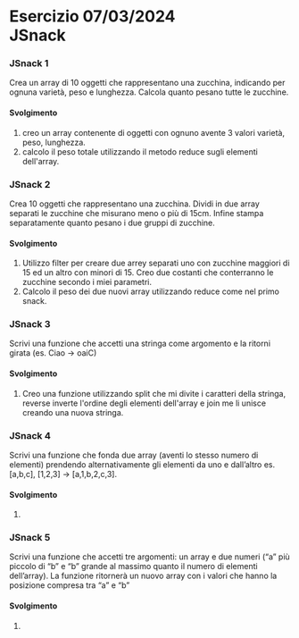 Esercizio 07/03/2024<br>
JSnack
===
### JSnack 1
Crea un array di 10 oggetti che rappresentano una zucchina, indicando per ognuna varietà, peso e lunghezza.
Calcola quanto pesano tutte le zucchine.<br>
#### Svolgimento
1. creo un array contenente di oggetti con ognuno avente 3 valori varietà, peso, lunghezza.
2. calcolo il peso totale utilizzando il metodo reduce sugli elementi dell'array.
### JSnack 2
Crea 10 oggetti che rappresentano una zucchina.
Dividi in due array separati le zucchine che misurano meno o più di 15cm.
Infine stampa separatamente quanto pesano i due gruppi di zucchine.
#### Svolgimento
1. Utilizzo filter per creare due arrey separati uno con zucchine maggiori di 15 ed un altro con minori di 15. Creo due costanti che conterranno le zucchine secondo i miei parametri.
2. Calcolo il peso dei due nuovi array utilizzando reduce come nel primo snack.
### JSnack 3
Scrivi una funzione che accetti una stringa come argomento e la ritorni girata (es. Ciao -> oaiC)
#### Svolgimento
1. Creo una funzione utilizzando split che mi divite i caratteri della stringa, reverse inverte l'ordine degli elementi dell'array e join me li unisce creando una nuova stringa. 
### JSnack 4
Scrivi una funzione che fonda due array (aventi lo stesso numero di elementi) prendendo alternativamente gli elementi da uno e dall’altro
es. [a,b,c], [1,2,3] → [a,1,b,2,c,3].
#### Svolgimento
1. 
### JSnack 5
Scrivi una funzione che accetti tre argomenti:
un array e due numeri (“a” più piccolo di “b” e “b” grande al massimo quanto il numero di elementi dell’array).
La funzione ritornerà un nuovo array con i valori che hanno la posizione compresa tra “a” e “b”
#### Svolgimento
1. 